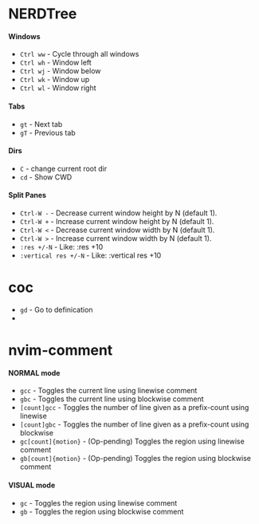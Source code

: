 # NERDTree
#### Windows

- `Ctrl ww` - Cycle through all windows
- `Ctrl wh` - Window left
- `Ctrl wj` - Window below
- `Ctrl wk` - Window up
- `Ctrl wl` - Window right 
#### Tabs
- `gt` - Next tab
- `gT` - Previous tab 
#### Dirs
- `C` - change current root dir
- `cd` - Show CWD
#### Split Panes
- `Ctrl-W -` - Decrease current window height by N (default 1).
- `Ctrl-W +` - Increase current window height by N (default 1).
- `Ctrl-W <` - Decrease current window width by N (default 1).
- `Ctrl-W >` - Increase current window width by N (default 1).
- `:res +/-N` - Like: :res +10
- `:vertical res +/-N` - Like: :vertical res +10
# coc
- `gd` - Go to definication
- 

# nvim-comment
#### NORMAL mode
- `gcc` - Toggles the current line using linewise comment
- `gbc` - Toggles the current line using blockwise comment
- `[count]gcc` - Toggles the number of line given as a prefix-count using linewise
- `[count]gbc` - Toggles the number of line given as a prefix-count using blockwise
- `gc[count]{motion}` - (Op-pending) Toggles the region using linewise comment
- `gb[count]{motion}` - (Op-pending) Toggles the region using blockwise comment 
#### VISUAL mode
- `gc` - Toggles the region using linewise comment
- `gb` - Toggles the region using blockwise comment
